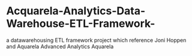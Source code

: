 # Acquarela-Analytics-Data-Warehouse-ETL-Framework-
 a datawarehousing ETL framework project which reference Joni Hoppen and Aquarela Advanced Analytics Aquarela
